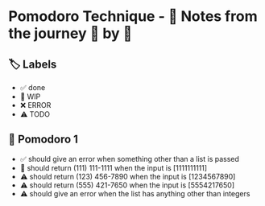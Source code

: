 # Pomodoro Technique - 📝 Notes from the journey 🍅 by 🍅


## 🏷️ Labels

- ✅ done
- 🚧 WIP
- ❌ ERROR
- ⚠ TODO

## 🍅 Pomodoro 1

- ✅ should give an error when something other than a list is passed
- 🚧 should return (111) 111-1111 when the input is [1111111111]
- ⚠ should return (123) 456-7890 when the input is [1234567890]
- ⚠ should return (555) 421-7650 when the input is [5554217650]
- ⚠ should give an error when the list has anything other than integers
